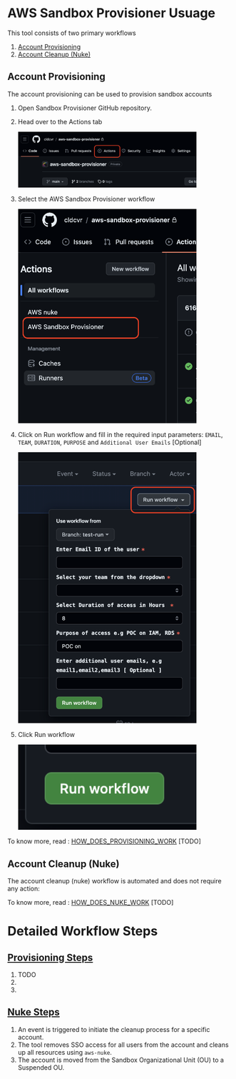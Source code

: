 # AWS Sandbox Provisioner Usuage

This tool consists of two primary workflows
1. [Account Provisioning](#provisioning)
2. [Account Cleanup (Nuke)](#cleanup)


## Account Provisioning

The account provisioning can be used to provision sandbox accounts


1. Open Sandbox Provisioner GitHub repository.
2. Head over to the Actions tab

   <img src="./screenshots/Actions_Tab.png" width="400" alt="Actions tab Screenshot Here">

3. Select the AWS Sandbox Provisioner workflow

   <img src="./screenshots/Action_Select.png" width="400" alt="Actions tab Screenshot Here">

4. Click on Run workflow and fill in the required input parameters: `EMAIL`, `TEAM`, `DURATION`, `PURPOSE` and `Additional User Emails` [Optional]

   <img src="./screenshots/Options.png" width="400" alt="Actions tab Screenshot Here">

5. Click Run workflow

   <img src="./screenshots/Run_Workflow.png" width="400" alt="Actions tab Screenshot Here">


To know more, read : [HOW_DOES_PROVISIONING_WORK](#provisioning_steps) [TODO]


## Account Cleanup (Nuke)

The account cleanup (nuke) workflow is automated and does not require any action:

To know more, read : [HOW_DOES_NUKE_WORK](#nuke_steps) [TODO]




#
# Detailed Workflow Steps
## [Provisioning Steps](#provisioning_steps)
1. TODO
2.
3.

## [Nuke Steps](#nuke_steps)

1. An event is triggered to initiate the cleanup process for a specific account.
2. The tool removes SSO access for all users from the account and cleans up all resources using `aws-nuke`.
3. The account is moved from the Sandbox Organizational Unit (OU) to a Suspended OU.

##